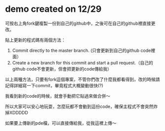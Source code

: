 # demo created on 12/29

可按右上角fork鍵複製一份到自己的github中，之後可在自己的github裡直接更改。

貼上更新的程式碼有兩個方法：
1. Commit directly to the master branch. (只會更新到自己的github code裡面）
2. Create a new branch for this commit and start a pull request.（自己的github code不會更新，但會把更新的code傳給我）

以上兩種方法，只要有fork這個專案，不管你們改了什麼我都看得到，改的時候請記得詳細寫一下commit，畢竟程式大概變動很快(?)

我看到新的code的時候，就會手動把它貼過來做合併～

所以大家可以安心地玩耍，怎麼玩都不會動到這份code，確保主程式不會突然炸掉XDDDDD

如果要上傳新的pde檔，可以直接傳給我，從我這裡上傳～
